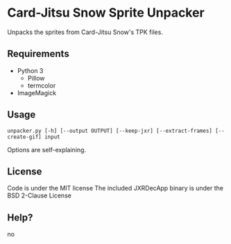 # Card-Jitsu Snow Sprite Unpacker

Unpacks the sprites from Card-Jitsu Snow's TPK files.

## Requirements

- Python 3
  - Pillow
  - termcolor
- ImageMagick

## Usage

```
unpacker.py [-h] [--output OUTPUT] [--keep-jxr] [--extract-frames] [--create-gif] input
```

Options are self-explaining.

## License

Code is under the MIT license
The included JXRDecApp binary is under the BSD 2-Clause License

## Help?
no
